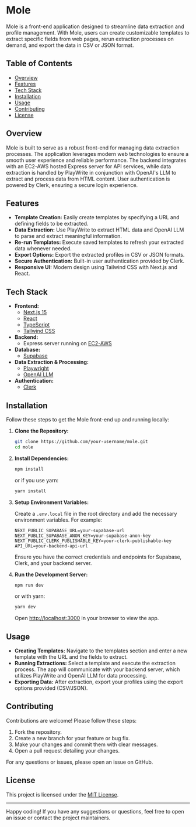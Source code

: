 # Mole

Mole is a front-end application designed to streamline data extraction and profile management. With Mole, users can create customizable templates to extract specific fields from web pages, rerun extraction processes on demand, and export the data in CSV or JSON format.

## Table of Contents

- [Overview](#overview)
- [Features](#features)
- [Tech Stack](#tech-stack)
- [Installation](#installation)
- [Usage](#usage)
- [Contributing](#contributing)
- [License](#license)

## Overview

Mole is built to serve as a robust front-end for managing data extraction processes. The application leverages modern web technologies to ensure a smooth user experience and reliable performance. The backend integrates with an EC2-AWS hosted Express server for API services, while data extraction is handled by PlayWrite in conjunction with OpenAI's LLM to extract and process data from HTML content. User authentication is powered by Clerk, ensuring a secure login experience.

## Features

- **Template Creation:** Easily create templates by specifying a URL and defining fields to be extracted.
- **Data Extraction:** Use PlayWrite to extract HTML data and OpenAI LLM to parse and extract meaningful information.
- **Re-run Templates:** Execute saved templates to refresh your extracted data whenever needed.
- **Export Options:** Export the extracted profiles in CSV or JSON formats.
- **Secure Authentication:** Built-in user authentication provided by Clerk.
- **Responsive UI:** Modern design using Tailwind CSS with Next.js and React.

## Tech Stack

- **Frontend:** 
  - [Next.js 15](https://nextjs.org/)
  - [React](https://reactjs.org/)
  - [TypeScript](https://www.typescriptlang.org/)
  - [Tailwind CSS](https://tailwindcss.com/)
- **Backend:** 
  - Express server running on [EC2-AWS](https://aws.amazon.com/ec2/)
- **Database:** 
  - [Supabase](https://supabase.com/)
- **Data Extraction & Processing:** 
  - [Playwright](https://playwright.dev/)
  - [OpenAI LLM](https://openai.com/)
- **Authentication:** 
  - [Clerk](https://clerk.dev/)

## Installation

Follow these steps to get the Mole front-end up and running locally:

1. **Clone the Repository:**
   ```bash
   git clone https://github.com/your-username/mole.git
   cd mole
   ```

2. **Install Dependencies:**
   ```bash
   npm install
   ```
   or if you use yarn:
   ```bash
   yarn install
   ```

3. **Setup Environment Variables:**

   Create a `.env.local` file in the root directory and add the necessary environment variables. For example:
   ```env
   NEXT_PUBLIC_SUPABASE_URL=your-supabase-url
   NEXT_PUBLIC_SUPABASE_ANON_KEY=your-supabase-anon-key
   NEXT_PUBLIC_CLERK_PUBLISHABLE_KEY=your-clerk-publishable-key
   API_URL=your-backend-api-url
   ```
   Ensure you have the correct credentials and endpoints for Supabase, Clerk, and your backend server.

4. **Run the Development Server:**
   ```bash
   npm run dev
   ```
   or with yarn:
   ```bash
   yarn dev
   ```

   Open [http://localhost:3000](http://localhost:3000) in your browser to view the app.

## Usage

- **Creating Templates:** Navigate to the templates section and enter a new template with the URL and the fields to extract.
- **Running Extractions:** Select a template and execute the extraction process. The app will communicate with your backend server, which utilizes PlayWrite and OpenAI LLM for data processing.
- **Exporting Data:** After extraction, export your profiles using the export options provided (CSV/JSON).

## Contributing

Contributions are welcome! Please follow these steps:

1. Fork the repository.
2. Create a new branch for your feature or bug fix.
3. Make your changes and commit them with clear messages.
4. Open a pull request detailing your changes.

For any questions or issues, please open an issue on GitHub.

## License

This project is licensed under the [MIT License](LICENSE).

---

Happy coding! If you have any suggestions or questions, feel free to open an issue or contact the project maintainers.
